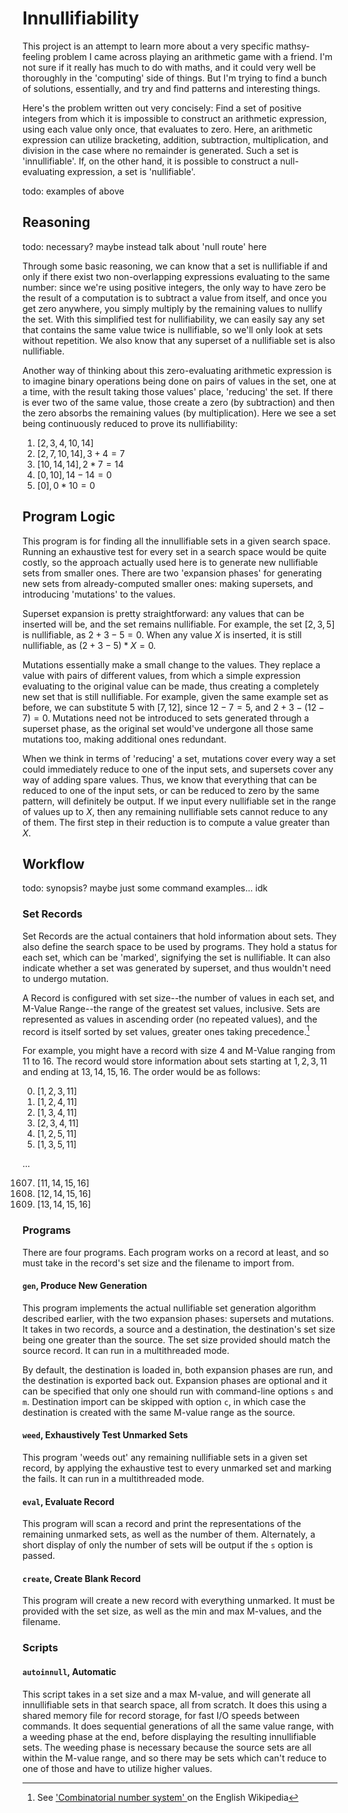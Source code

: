 # Innullifiability
This project is an attempt to learn more about a very specific mathsy-
feeling problem I came across playing an arithmetic game with a friend.
I'm not sure if it really has much to do with maths, and it could very
well be thoroughly in the 'computing' side of things. But I'm trying to
find a bunch of solutions, essentially, and try and find patterns and
interesting things.

Here's the problem written out very concisely: Find a set of positive
integers from which it is impossible to construct an arithmetic
expression, using each value only once, that evaluates to zero. Here, an
arithmetic expression can utilize bracketing, addition, subtraction,
multiplication, and division in the case where no remainder is
generated. Such a set is 'innullifiable'. If, on the other hand, it is
possible to construct a null-evaluating expression, a set is
'nullifiable'.

todo: examples of above

## Reasoning
todo: necessary? maybe instead talk about 'null route' here

Through some basic reasoning, we can know that a set is nullifiable if
and only if there exist two non-overlapping expressions evaluating to
the same number: since we're using positive integers, the only way to
have zero be the result of a computation is to subtract a value from
itself, and once you get zero anywhere, you simply multiply by the
remaining values to nullify the set. With this simplified test for
nullifiability, we can easily say any set that contains the same value
twice is nullifiable, so we'll only look at sets without repetition. We
also know that any superset of a nullifiable set is also nullifiable.

Another way of thinking about this zero-evaluating arithmetic expression
is to imagine binary operations being done on pairs of values in the
set, one at a time, with the result taking those values' place,
'reducing' the set. If there is ever two of the same value, those create
a zero (by subtraction) and then the zero absorbs the remaining values
(by multiplication). Here we see a set being continuously reduced to
prove its nullifiability:

1. $`[2, 3, 4, 10, 14]`$
2. $`[2, 7, 10, 14], 3 + 4 = 7`$
3. $`[10, 14, 14], 2 * 7 = 14`$
4. $`[0, 10], 14 - 14 = 0`$
5. $`[0], 0 * 10 = 0`$

## Program Logic
This program is for finding all the innullifiable sets in a given search
space. Running an exhaustive test for every set in a search space would
be quite costly, so the approach actually used here is to generate new
nullifiable sets from smaller ones. There are two 'expansion phases' for
generating new sets from already-computed smaller ones: making
supersets, and introducing 'mutations' to the values.

Superset expansion is pretty straightforward: any values that can be
inserted will be, and the set remains nullifiable. For example, the set
$`[2, 3, 5]`$ is nullifiable, as $`2 + 3 - 5 = 0`$. When any value $`X`$
is inserted, it is still nullifiable, as $`(2 + 3 - 5) * X = 0`$.

Mutations essentially make a small change to the values. They replace a
value with pairs of different values, from which a simple expression
evaluating to the original value can be made, thus creating a completely
new set that is still nullifiable. For example, given the same example
set as before, we can substitute $`5`$ with $`[7, 12]`$, since $`12 - 7
= 5`$, and $`2 + 3 - (12 - 7) = 0`$. Mutations need not be introduced to
sets generated through a superset phase, as the original set would've
undergone all those same mutations too, making additional ones
redundant.

When we think in terms of 'reducing' a set, mutations cover every way a
set could immediately reduce to one of the input sets, and supersets
cover any way of adding spare values. Thus, we know that everything that
can be reduced to one of the input sets, or can be reduced to zero by
the same pattern, will definitely be output. If we input every
nullifiable set in the range of values up to $`X`$, then any remaining
nullifiable sets cannot reduce to any of them. The first step in their
reduction is to compute a value greater than $`X`$.

## Workflow
todo: synopsis? maybe just some command examples... idk

### Set Records
Set Records are the actual containers that hold information about sets.
They also define the search space to be used by programs. They hold a
status for each set, which can be 'marked', signifying the set is
nullifiable. It can also indicate whether a set was generated by
superset, and thus wouldn't need to undergo mutation.

A Record is configured with set size--the number of values in each set,
and M-Value Range--the range of the greatest set values, inclusive. Sets
are represented as values in ascending order (no repeated values), and
the record is itself sorted by set values, greater ones taking
precedence.[^1]

For example, you might have a record with size 4 and M-Value ranging
from 11 to 16. The record would store information about sets starting at
$`{1, 2, 3, 11}`$ and ending at $`{13, 14, 15, 16}`$. The order would be
as follows:

0. $`[1, 2, 3, 11]`$
1. $`[1, 2, 4, 11]`$
2. $`[1, 3, 4, 11]`$
3. $`[2, 3, 4, 11]`$
4. $`[1, 2, 5, 11]`$
5. $`[1, 3, 5, 11]`$

...

1607. $`[11, 14, 15, 16]`$
1608. $`[12, 14, 15, 16]`$
1609. $`[13, 14, 15, 16]`$

[^1]: See ['Combinatorial number system'
](https://en.wikipedia.org/wiki/Combinatorial_number_system) on the
English Wikipedia

### Programs
There are four programs. Each program works on a record at least, and so
must take in the record's set size and the filename to import from.

#### `gen`, Produce New Generation
This program implements the actual nullifiable set generation algorithm
described earlier, with the two expansion phases: supersets and
mutations. It takes in two records, a source and a destination, the
destination's set size being one greater than the source. The set size
provided should match the source record. It can run in a multithreaded
mode.

By default, the destination is loaded in, both expansion phases are run,
and the destination is exported back out. Expansion phases are optional
and it can be specified that only one should run with command-line
options `s` and `m`. Destination import can be skipped with option `c`,
in which case the destination is created with the same M-value range as
the source.

#### `weed`, Exhaustively Test Unmarked Sets
This program 'weeds out' any remaining nullifiable sets in a given set
record, by applying the exhaustive test to every unmarked set and
marking the fails. It can run in a multithreaded mode.

#### `eval`, Evaluate Record
This program will scan a record and print the representations of the
remaining unmarked sets, as well as the number of them. Alternately, a
short display of only the number of sets will be output if the `s`
option is passed.

#### `create`, Create Blank Record
This program will create a new record with everything unmarked. It must
be provided with the set size, as well as the min and max M-values, and
the filename.

### Scripts

#### `autoinnull`, Automatic
This script takes in a set size and a max M-value, and will generate all
innullifiable sets in that search space, all from scratch. It does this
using a shared memory file for record storage, for fast I/O speeds
between commands. It does sequential generations of all the same value
range, with a weeding phase at the end, before displaying the resulting
innullifiable sets. The weeding phase is necessary because the source
sets are all within the M-value range, and so there may be sets which
can't reduce to one of those and have to utilize higher values.
